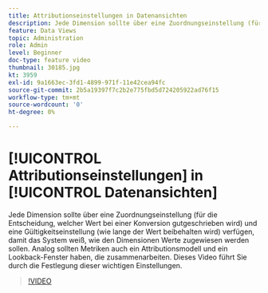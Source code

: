 ```yaml
---
title: Attributionseinstellungen in Datenansichten
description: Jede Dimension sollte über eine Zuordnungseinstellung (für die Entscheidung, welcher Wert bei einer Konversion gutgeschrieben wird) und eine Gültigkeitseinstellung (wie lange der Wert beibehalten wird) verfügen, damit das System weiß, wie den Dimensionen Werte zugewiesen werden sollen. Analog sollten Metriken auch ein Attributionsmodell und ein Lookback-Fenster haben, die zusammenarbeiten. Dieses Video führt Sie durch die Festlegung dieser wichtigen Einstellungen.
feature: Data Views
topic: Administration
role: Admin
level: Beginner
doc-type: feature video
thumbnail: 30185.jpg
kt: 3959
exl-id: 9a1663ec-3fd1-4899-971f-11e42cea94fc
source-git-commit: 2b5a19397f7c2b2e775fbd5d724205922ad76f15
workflow-type: tm+mt
source-wordcount: '0'
ht-degree: 0%

---
```


# [!UICONTROL Attributionseinstellungen] in [!UICONTROL Datenansichten]

Jede Dimension sollte über eine Zuordnungseinstellung (für die Entscheidung, welcher Wert bei einer Konversion gutgeschrieben wird) und eine Gültigkeitseinstellung (wie lange der Wert beibehalten wird) verfügen, damit das System weiß, wie den Dimensionen Werte zugewiesen werden sollen. Analog sollten Metriken auch ein Attributionsmodell und ein Lookback-Fenster haben, die zusammenarbeiten. Dieses Video führt Sie durch die Festlegung dieser wichtigen Einstellungen.

>[!VIDEO](https://video.tv.adobe.com/v/30185/?quality=12&enable10seconds=on&speedcontrol=on)
